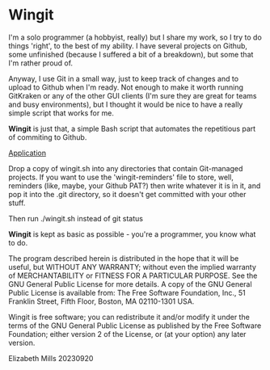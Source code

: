 # Wingit

I'm a solo programmer (a hobbyist, really) but I share my work, so I try to do things 'right', to the best of my ability. I have several projects on Github, some unfinished (because I suffered a bit of a breakdown), but some that I'm rather proud of.

Anyway, I use Git in a small way, just to keep track of changes and to upload to Github when I'm ready. Not enough to make it worth running GitKraken or any of the other GUI clients (I'm sure they are great for teams and busy environments), but I thought it would be nice to have a really simple script that works for me.

**Wingit** is just that, a simple Bash script that automates the repetitious part of commiting to Github.

<u>Application</u>

Drop a copy of wingit.sh into any directories that contain Git-managed projects. If you want to use the 'wingit-reminders' file to store, well, reminders (like, maybe, your Github PAT?) then write whatever it is in it, and pop it into the .git directory, so it doesn't get committed with your other stuff.

Then run ./wingit.sh instead of git status

**Wingit** is kept as basic as possible - you're a programmer, you know what to do.

The program described herein is distributed in the hope that it will be useful, but WITHOUT ANY WARRANTY; without even the implied warranty of MERCHANTABILITY or FITNESS FOR A PARTICULAR PURPOSE.  See the GNU General Public License for more details. A copy of the GNU General Public License is available from:
The Free Software Foundation, Inc., 51 Franklin Street, Fifth Floor, Boston, MA 02110-1301 USA.

Wingit is free software; you can redistribute it and/or modify it under the terms of the
GNU General Public License as published by the Free Software Foundation; either version 2 of
the License, or (at your option) any later version.

Elizabeth Mills 20230920
